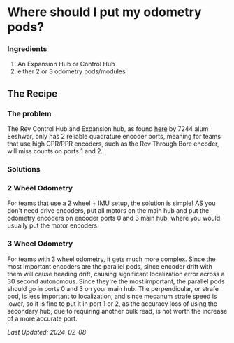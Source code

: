 # Where should I put my odometry pods?

### Ingredients


1. An Expansion Hub or Control Hub
2. either 2 or 3 odometry pods/modules
     
## The Recipe

### The problem
The Rev Control Hub and Expansion hub, as found [here](https://blog.eeshwark.com/robotblog/rev-hub-quadrature) by 7244 alum Eeshwar, only has 2 reliable quadrature encoder ports, meaning for teams that use high CPR/PPR encoders, such as the Rev Through Bore encoder, will miss counts on ports 1 and 2.


### Solutions
### 2 Wheel Odometry
For teams that use a 2 wheel + IMU setup, the solution is simple! AS you don't need drive encoders, put all motors on the main hub and put the odometry encoders on encoder ports 0 and 3 main hub, where you would usually put the motor encoders.

### 3 Wheel Odometry
For teams with 3 wheel odometry, it gets much more complex. Since the most important encoders are the parallel pods, since encoder drift with them will cause heading drift, causing significant localization error across a 30 second autonomous. Since they're the most important, the parallel pods should go in ports 0 and 3 on your main hub. The perpendicular, or strafe pod, is less important to localization, and since mecanum strafe speed is lower, so it is fine to put it in port 1 or 2, as the accuracy loss of using the secondary hub, due to requiring another bulk read, is not worth the increase of a more accurate port.




*Last Updated: 2024-02-08*
